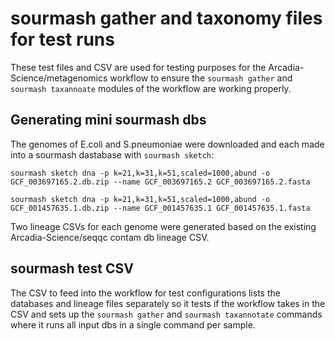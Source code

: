 # sourmash gather and taxonomy files for test runs

These test files and CSV are used for testing purposes for the Arcadia-Science/metagenomics workflow to ensure the `sourmash gather` and `sourmash taxannoate` modules of the workflow are working properly.

## Generating mini sourmash dbs
The genomes of E.coli and S.pneumoniae were downloaded and each made into a sourmash dastabase with `sourmash sketch`:

```
sourmash sketch dna -p k=21,k=31,k=51,scaled=1000,abund -o GCF_003697165.2.db.zip --name GCF_003697165.2 GCF_003697165.2.fasta

sourmash sketch dna -p k=21,k=31,k=51,scaled=1000,abund -o GCF_001457635.1.db.zip --name GCF_001457635.1 GCF_001457635.1.fasta
```

Two lineage CSVs for each genome were generated based on the existing Arcadia-Science/seqqc contam db lineage CSV.

## sourmash test CSV
The CSV to feed into the workflow for test configurations lists the databases and lineage files separately so it tests if the workflow takes in the CSV and sets up the `sourmash gather` and `sourmash taxannotate` commands where it runs all input dbs in a single command per sample.
